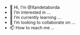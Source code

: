 





- 👋 Hi, I’m @Xandetaborda
- 👀 I’m interested in ...
- 🌱 I’m currently learning ...
- 💞️ I’m looking to collaborate on ...
- 📫 How to reach me ...

<!---
Xandetaborda/Xandetaborda is a ✨ special ✨ repository because its `README.md` (this file) appears on your GitHub profile.
You can click the Preview link to take a look at your changes.
--->
